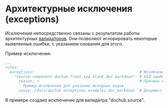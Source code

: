 # Архитектурные исключения (exceptions)

Исключения непосредственно связаны с результатом работы архитектурных [валидаторов](/docs/dochub.rules.validators). 
Они позволяют игнорировать некоторые выявленные ошибки, с указанием онования для этого.

Пример исключения:
```yaml
...
rules:
  exceptions:                                               # Исключения для валидаторов
    "source-component-dochub.front.spa.blank.doc.markdown": # UID ошибки для исключения
      reason: >                                             # Причина исключения
        Пример исключения для указания исходных кодов
      cause: /docs/dochub.exceptions.examples.doc_markdown  # Документ-основание исключения...
```

В примере создано исключение для валидатра "dochub.source".



